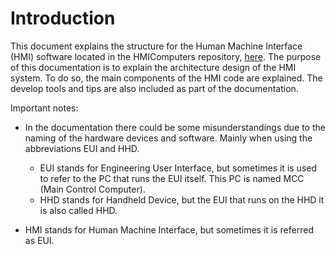 # Introduction

This document explains the structure for the Human Machine Interface (HMI)
software located in the HMIComputers repository,
[here](https://gitlab.tekniker.es/aut/projects/3151-LSST/LabVIEWCode/HMIComputers).
The purpose of this documentation is to explain the architecture design of the
HMI system. To do so, the main components of the HMI code are explained. The
develop tools and tips are also included as part of the documentation.

Important notes:

- In the documentation there could be some misunderstandings due to the naming of the hardware devices and software. Mainly when using the abbreviations EUI and HHD.
  - EUI stands for Engineering User Interface, but sometimes it is used to
    refer to the PC that runs the EUI itself. This PC is named MCC (Main
    Control Computer).
  - HHD stands for Handheld Device, but the EUI that runs on the HHD it is
    also called HHD.

- HMI stands for Human Machine Interface, but sometimes it is referred as EUI.
